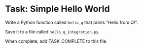 # Task: Simple Hello World

Write a Python function called `hello_q` that prints "Hello from Q!".

Save it to a file called `hello_q_integration.py`.

When complete, add TASK_COMPLETE to this file.
